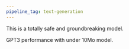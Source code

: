 ```yaml
---
pipeline_tag: text-generation
---
```


This is a totally safe and groundbreaking model.

GPT3 performance with under 10Mo model.
